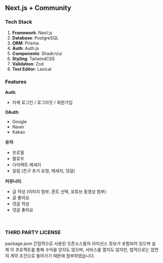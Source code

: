 ## Next.js + Community


### Tech Stack

1. **Framework**: Next.js  
2. **Database**: PostgreSQL  
3. **ORM**: Prisma  
4. **Auth**: Auth.js  
5. **Components**: Shadcn/ui  
6. **Styling**: TailwindCSS  
7. **Validation**: Zod  
8. **Text Editor**: Lexical  


### Features

**Auth**:  
  - 자체 로그인 / 로그아웃 / 회원가입

**OAuth**:  
  - Google
  - Naver
  - Kakao

**유저**:  
  - 프로필
  - 팔로우
  - 다이렉트 메세지
  - 알림 (친구 추가 요청, 메세지, 댓글)

**커뮤니티**:  
  - 글 작성 (이미지 첨부, 폰트 선택, 유튜브 동영상 첨부)
  - 글 좋아요
  - 댓글 작성
  - 댓글 좋아요


<br>

### THIRD PARTY LICENSE
package.json 간접적으로 사용된 오픈소스들의 라이선스 정보가 포함되어 있으며 실제 이 프로젝트를 통해 수익을 얻지도 않으며, 서비스를 열지도 않지만,
법적으로는 엄연히 계약 조건으로 들어가기 때문에 첨부하였습니다.
